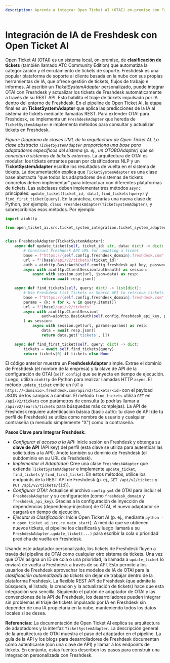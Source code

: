 ```yaml
---
description: Aprenda a integrar Open Ticket AI (OTAI) on-premise con Freshdesk para una clasificación de tickets potente y automatizada. Este documento detalla la creación de un `TicketSystemAdapter` personalizado en Python para conectar los modelos de IA de OTAI con la REST API de Freshdesk. Automatice el triaje de tickets actualizando los tickets de Freshdesk con categorías y prioridades predichas por la IA, integrando la clasificación inteligente directamente en su flujo de trabajo de soporte.
---
```

# Integración de IA de Freshdesk con Open Ticket AI

Open Ticket AI (OTAI) es un sistema local, on-premise, de **clasificación de tickets** (también llamado ATC Community Edition) que automatiza la categorización y el enrutamiento de tickets de soporte. Freshdesk es una popular plataforma de soporte al cliente basada en la nube con sus propias herramientas de IA, que ofrece gestión de tickets, flujos de trabajo e informes. Al escribir un *TicketSystemAdapter* personalizado, puede integrar OTAI con Freshdesk y actualizar los tickets de Freshdesk automáticamente a través de su REST API. Esto habilita el triaje de tickets impulsado por IA dentro del entorno de Freshdesk. En el pipeline de Open Ticket AI, la etapa final es un **TicketSystemAdapter** que aplica las predicciones de la IA al sistema de tickets mediante llamadas REST. Para extender OTAI para Freshdesk, se implementa un `FreshdeskAdapter` que hereda de `TicketSystemAdapter` e implementa métodos para consultar y actualizar tickets en Freshdesk.

&#x20;*Figura: Diagrama de clases UML de la arquitectura de Open Ticket AI. La clase abstracta `TicketSystemAdapter` proporciona una base para adaptadores específicos del sistema (p. ej., un OTOBOAdapter) que se conectan a sistemas de tickets externos.* La arquitectura de OTAI es modular: los tickets entrantes pasan por clasificadores NLP y un **TicketSystemAdapter** escribe los resultados de vuelta en el sistema de tickets. La documentación explica que `TicketSystemAdapter` es una clase base abstracta "que todos los adaptadores de sistemas de tickets concretos deben implementar" para interactuar con diferentes plataformas de tickets. Las subclases deben implementar tres métodos `async` principales: `update_ticket(ticket_id, data)`, `find_tickets(query)` y `find_first_ticket(query)`. En la práctica, crearías una nueva clase de Python, por ejemplo, `class FreshdeskAdapter(TicketSystemAdapter)`, y sobrescribirías esos métodos. Por ejemplo:

```python
import aiohttp

from open_ticket_ai.src.ticket_system_integration.ticket_system_adapter import TicketSystemAdapter


class FreshdeskAdapter(TicketSystemAdapter):
    async def update_ticket(self, ticket_id: str, data: dict) -> dict:
        # Construct Freshdesk API URL for updating a ticket
        base = f"https://{self.config.freshdesk_domain}.freshdesk.com"
        url = f"{base}/api/v2/tickets/{ticket_id}"
        auth = aiohttp.BasicAuth(self.config.freshdesk_api_key, password="X")
        async with aiohttp.ClientSession(auth=auth) as session:
            async with session.put(url, json=data) as resp:
                return await resp.json()

    async def find_tickets(self, query: dict) -> list[dict]:
        # Use Freshdesk List Tickets or Search API to retrieve tickets matching query
        base = f"https://{self.config.freshdesk_domain}.freshdesk.com"
        params = {k: v for k, v in query.items()}
        url = f"{base}/api/v2/tickets"
        async with aiohttp.ClientSession(
                auth=aiohttp.BasicAuth(self.config.freshdesk_api_key, password="X"),
        ) as session:
            async with session.get(url, params=params) as resp:
                data = await resp.json()
                return data.get('tickets', [])

    async def find_first_ticket(self, query: dict) -> dict:
        tickets = await self.find_tickets(query)
        return tickets[0] if tickets else None
```

El código anterior muestra un **FreshdeskAdapter** simple. Extrae el dominio de Freshdesk (el nombre de la empresa) y la clave de API de la configuración de OTAI (`self.config`) que se inyecta en tiempo de ejecución. Luego, utiliza `aiohttp` de Python para realizar llamadas HTTP `async`. El método `update_ticket` emite un `PUT` a `https://<dominio>.freshdesk.com/api/v2/tickets/<id>` con el payload JSON de los campos a cambiar. El método `find_tickets` utiliza `GET` en `/api/v2/tickets` con parámetros de consulta (o podrías llamar a `/api/v2/search/tickets` para búsquedas más complejas). La API de Freshdesk requiere autenticación básica (basic auth): tu clave de API (de tu perfil de Freshdesk) se utiliza como nombre de usuario y cualquier contraseña (a menudo simplemente "X") como la contraseña.

**Pasos Clave para Integrar Freshdesk:**

*   *Configurar el acceso a la API:* Inicie sesión en Freshdesk y obtenga su **clave de API** (API key) del perfil (esta clave se utiliza para autenticar las solicitudes a la API). Anote también su dominio de Freshdesk (el subdominio en su URL de Freshdesk).
*   *Implementar el Adaptador:* Cree una clase `FreshdeskAdapter` que extienda `TicketSystemAdapter` e implemente `update_ticket`, `find_tickets` y `find_first_ticket`. En estos métodos, utilice los endpoints de la REST API de Freshdesk (p. ej., `GET /api/v2/tickets` y `PUT /api/v2/tickets/{id}`).
*   *Configurar OTAI:* Actualice el archivo `config.yml` de OTAI para incluir el `FreshdeskAdapter` y su configuración (como `freshdesk_domain` y `freshdesk_api_key`). Gracias a la configuración de inyección de dependencias (dependency-injection) de OTAI, el nuevo adaptador se cargará en tiempo de ejecución.
*   *Ejecutar la Clasificación:* Inicie Open Ticket AI (p. ej., mediante `python -m open_ticket_ai.src.ce.main start`). A medida que se obtienen nuevos tickets, el pipeline los clasificará y luego llamará a su `FreshdeskAdapter.update_ticket(...)` para escribir la cola o prioridad predicha de vuelta en Freshdesk.

Usando este adaptador personalizado, los tickets de Freshdesk fluyen a través del pipeline de OTAI como cualquier otro sistema de tickets. Una vez que OTAI asigna un ID de cola o una prioridad, la llamada a `update_ticket` lo enviará de vuelta a Freshdesk a través de su API. Esto permite a los usuarios de Freshdesk aprovechar los modelos de IA de OTAI para la *clasificación automatizada de tickets* sin dejar de trabajar dentro de la plataforma Freshdesk. La flexible REST API de Freshdesk (que admite la búsqueda, el listado, la creación y la actualización de tickets) hace que esta integración sea sencilla. Siguiendo el patrón de adaptador de OTAI y las convenciones de la API de Freshdesk, los desarrolladores pueden integrar sin problemas el triaje de tickets impulsado por IA en Freshdesk sin depender de una IA propietaria en la nube, manteniendo todos los datos locales si se desea.

**Referencias:** La documentación de Open Ticket AI explica su arquitectura de adaptadores y la interfaz `TicketSystemAdapter`. La descripción general de la arquitectura de OTAI muestra el paso del adaptador en el pipeline. La guía de la API y los blogs para desarrolladores de Freshdesk documentan cómo autenticarse (con una clave de API) y llamar a los endpoints de tickets. En conjunto, estas fuentes describen los pasos para construir una integración personalizada con Freshdesk.